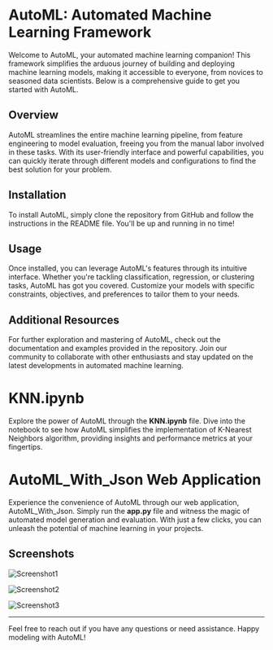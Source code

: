 # AutoML: Automated Machine Learning Framework

Welcome to AutoML, your automated machine learning companion! This framework simplifies the arduous journey of building and deploying machine learning models, making it accessible to everyone, from novices to seasoned data scientists. Below is a comprehensive guide to get you started with AutoML.

## Overview

AutoML streamlines the entire machine learning pipeline, from feature engineering to model evaluation, freeing you from the manual labor involved in these tasks. With its user-friendly interface and powerful capabilities, you can quickly iterate through different models and configurations to find the best solution for your problem.

## Installation

To install AutoML, simply clone the repository from GitHub and follow the instructions in the README file. You'll be up and running in no time!

## Usage

Once installed, you can leverage AutoML's features through its intuitive interface. Whether you're tackling classification, regression, or clustering tasks, AutoML has got you covered. Customize your models with specific constraints, objectives, and preferences to tailor them to your needs.

## Additional Resources

For further exploration and mastering of AutoML, check out the documentation and examples provided in the repository. Join our community to collaborate with other enthusiasts and stay updated on the latest developments in automated machine learning.

# KNN.ipynb

Explore the power of AutoML through the **KNN.ipynb** file. Dive into the notebook to see how AutoML simplifies the implementation of K-Nearest Neighbors algorithm, providing insights and performance metrics at your fingertips.

# AutoML_With_Json Web Application

Experience the convenience of AutoML through our web application, AutoML_With_Json. Simply run the **app.py** file and witness the magic of automated model generation and evaluation. With just a few clicks, you can unleash the potential of machine learning in your projects.

## Screenshots

![Screenshot1](https://i.ibb.co/FqW8tqS/Screenshot-2024-05-14-110122.png)

![Screenshot2](https://i.ibb.co/Qdy58h1/Screenshot-2024-05-14-110030.png)

![Screenshot3](https://i.ibb.co/fvg57WK/Screenshot-2024-05-14-111707.png)

---

Feel free to reach out if you have any questions or need assistance. Happy modeling with AutoML!
